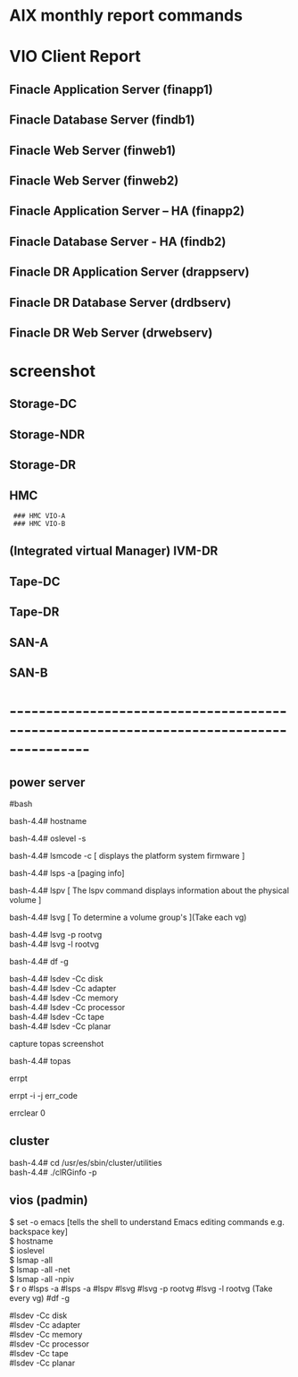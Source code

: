 # AIX monthly report commands
# VIO Client Report
## Finacle Application Server (finapp1)
## Finacle Database Server (findb1)
## Finacle Web Server (finweb1)
## Finacle Web Server (finweb2)
## Finacle Application Server – HA (finapp2)
## Finacle Database Server - HA (findb2)
## Finacle DR Application Server (drappserv)
## Finacle DR Database Server (drdbserv)
## Finacle DR Web Server (drwebserv)

# screenshot
## Storage-DC
## Storage-NDR
## Storage-DR
## HMC
     ### HMC VIO-A
     ### HMC VIO-B
## (Integrated virtual Manager) IVM-DR
## Tape-DC
## Tape-DR
## SAN-A
## SAN-B

# ---------------------------------------------------------------------------------------
## power server
#bash
<p>bash-4.4# hostname </p>
<p>bash-4.4# oslevel -s </p>
<p>bash-4.4# lsmcode -c [ displays the platform system firmware ] </p>
<p>bash-4.4# lsps -a [paging info]</p>
<p>bash-4.4# lspv [ The lspv command displays information about the physical volume ]</p>
<p>bash-4.4# lsvg [  To determine a volume group's ](Take each vg)</p>
     bash-4.4# lsvg -p rootvg <br>
     bash-4.4# lsvg -l rootvg<br>
<p>bash-4.4# df -g</p>
<p>
bash-4.4# lsdev -Cc disk<br>
bash-4.4# lsdev -Cc adapter<br>
bash-4.4# lsdev -Cc memory<br>
bash-4.4# lsdev -Cc processor<br>
bash-4.4# lsdev -Cc tape<br>
bash-4.4# lsdev -Cc planar<br>
</p>
capture topas screenshot
<p>bash-4.4# topas </P>
<p>errpt</p>
<p>errpt -i -j err_code </p>
<p>errclear 0</p>

## cluster
bash-4.4# cd /usr/es/sbin/cluster/utilities<br>
bash-4.4# ./clRGinfo -p
## vios (padmin)
$ set -o emacs [tells the shell to understand Emacs editing commands e.g. backspace key]<br>
$ hostname<br> 
$ ioslevel<br>
$ lsmap -all<br>
$ lsmap -all -net<br>
$ lsmap -all -npiv<br>
$ r o
#lsps -a
#lsps -a
#lspv 
#lsvg
#lsvg -p rootvg
#lsvg -l rootvg (Take every vg)
#df -g
<p>
#lsdev -Cc disk<br>
#lsdev -Cc adapter<br>
#lsdev -Cc memory<br>
#lsdev -Cc processor<br>
#lsdev -Cc tape<br>
#lsdev -Cc planar<br>
</p>




